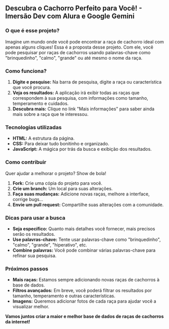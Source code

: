 ## Descubra o Cachorro Perfeito para Você! - Imersão Dev com Alura e Google Gemini

### O que é esse projeto?
Imagine um mundo onde você pode encontrar a raça de cachorro ideal com apenas alguns cliques!  Essa é a proposta desse projeto. Com ele, você pode pesquisar por raças de cachorros usando palavras-chave como "brinquedinho", "calmo", "grande" ou até mesmo o nome da raça.

### Como funciona?
1. **Digite e pesquise:** Na barra de pesquisa, digite a raça ou característica que você procura.
2. **Veja os resultados:** A aplicação irá exibir todas as raças que correspondem à sua pesquisa, com informações como tamanho, temperamento e cuidados.
3. **Descubra mais:** Clique no link "Mais informações" para saber ainda mais sobre a raça que te interessou.

### Tecnologias utilizadas
* **HTML:** A estrutura da página.
* **CSS:** Para deixar tudo bonitinho e organizado.
* **JavaScript:** A mágica por trás da busca e exibição dos resultados.

### Como contribuir
Quer ajudar a melhorar o projeto? Show de bola! 
1. **Fork:** Crie uma cópia do projeto para você.
2. **Crie um branch:** Um local para suas alterações.
3. **Faça suas mudanças:** Adicione novas raças, melhore a interface, corrige bugs...
4. **Envie um pull request:** Compartilhe suas alterações com a comunidade.

### Dicas para usar a busca
* **Seja específico:** Quanto mais detalhes você fornecer, mais precisos serão os resultados.
* **Use palavras-chave:** Tente usar palavras-chave como "brinquedinho", "calmo", "grande", "hiperativo", etc.
* **Combine palavras:** Você pode combinar várias palavras-chave para refinar sua pesquisa.

### Próximos passos
* **Mais raças:** Estamos sempre adicionando novas raças de cachorros à base de dados.
* **Filtros avançados:** Em breve, você poderá filtrar os resultados por tamanho, temperamento e outras características.
* **Imagens:** Queremos adicionar fotos de cada raça para ajudar você a visualizar melhor.

**Vamos juntos criar a maior e melhor base de dados de raças de cachorros da internet!** 
